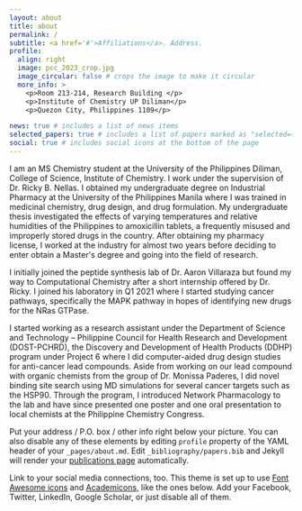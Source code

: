 ```yaml
---
layout: about
title: about
permalink: /
subtitle: <a href='#'>Affiliations</a>. Address.
profile:
  align: right
  image: pcc_2023_crop.jpg
  image_circular: false # crops the image to make it circular
  more_info: >
    <p>Room 213-214, Research Building </p>
    <p>Institute of Chemistry UP Diliman</p>
    <p>Quezon City, Philippines 1109</p>

news: true # includes a list of news items
selected_papers: true # includes a list of papers marked as "selected={true}"
social: true # includes social icons at the bottom of the page
---
```


I am an MS Chemistry student at the University of the Philippines Diliman, College of Science, Institute of Chemistry. I work under the supervision of Dr. Ricky B. Nellas. I obtained my undergraduate degree on Industrial Pharmacy at the University of the Philippines Manila where I was trained in medicinal chemistry, drug design, and drug formulation. My undergraduate thesis investigated the effects of varying temperatures and relative humidities of the Philippines to amoxicillin tablets, a frequently misused and improperly stored drugs in the country. After obtaining my pharmacy license, I worked at the industry for almost two years before deciding to enter obtain a Master's degree and going into the field of research.

I initially joined the peptide synthesis lab of Dr. Aaron Villaraza but found my way to Computational Chemistry after a short internship offered by Dr. Ricky. I joined his laboratory in Q1 2021 where I started studying cancer pathways, specifically the MAPK pathway in hopes of identifying new drugs for the NRas GTPase. 

I started working as a research assistant under the Department of Science and Technology – Philippine Council for Health Research and Development (DOST-PCHRD), the Discovery and Development of Health Products (DDHP) program under Project 6 where I did computer-aided drug design studies for anti-cancer lead compounds. Aside from working on our lead compound with organic chemists from the group of Dr. Monissa Paderes, I did novel binding site search using MD simulations for several cancer targets such as the HSP90. Through the program, I introduced Network Pharmacology to the lab and have since presented one poster and one oral presentation to local chemists at the Philippine Chemistry Congress.

Put your address / P.O. box / other info right below your picture. You can also disable any of these elements by editing `profile` property of the YAML header of your `_pages/about.md`. Edit `_bibliography/papers.bib` and Jekyll will render your [publications page](/al-folio/publications/) automatically.

Link to your social media connections, too. This theme is set up to use [Font Awesome icons](https://fontawesome.com/) and [Academicons](https://jpswalsh.github.io/academicons/), like the ones below. Add your Facebook, Twitter, LinkedIn, Google Scholar, or just disable all of them.
